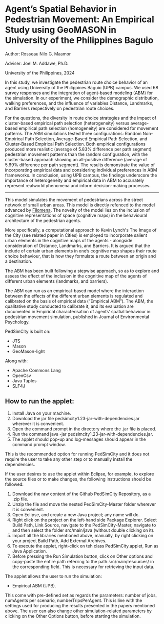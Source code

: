 # **Agent’s Spatial Behavior in Pedestrian Movement: An Empirical Study using GeoMASON in University of the Philippines Baguio**

Author: Rosseau Nilo G. Maamor 

Adviser: Joel M. Addawe, Ph.D.

University of the Philippines, 2024 

In this study, we investigate the pedestrian route choice behavior of an agent using University of the Philippines Baguio (UPB) campus. We used 68 survey responses and the integration of agent-based modeling (ABM) for the simulation. In our experiment, we consider the demographic distribution, walking preferences, and the influence of variables Distance, Landmarks, and Barriers respectively on pedestrian route choices. 

For the questions, the diversity in route choice strategies and the impact of cluster-based empirical path selection (heterogeneity) versus average-based empirical path selection (homogeneity) are considered for movement patterns. The ABM simulations tested three configurations: Random Non-Empirical Path Selection, Average-Based Empirical Path Selection, and Cluster-Based Empirical Path Selection. Both empirical configurations produced more realistic (average of 5.83% difference per path segment) pedestrian movement patterns than the random configuration, with the cluster-based approach showing an all-positive difference (average of 5.69% difference per path segment). The results demonstrate the value of incorporating empirical data and considering individual preferences in ABM frameworks. In conclusion, using UPB campus, the findings underscore the importance of heterogeneity and empirical data in ABM to accurately represent realworld phenomena and inform decision-making processes.

------------------------------------------------------------------------------------------------------------------------------------------------------------------------------------------------------------------------------------------------------------------------

This model simulates the movement of pedestrians across the street network of small urban areas. This model is directly refenced to the model advanced by [Filomena](https://github.com/g-filomena/PedSimCity/tree/master). The novelty of the model lies on the inclusion of cognitive representations of space (cognitive maps) in the behavioural architecture of the pedestrian agents.

More specifically, a computational approach to Kevin Lynch's The Image of the City (see related paper in Cities) is employed to incorporate salient urban elements in the cognitive maps of the agents - alongside consideration of Distance, Landmarks, and Barriers. It is argued that the include of certain urban elements in one’s cognitive map shapes their route choice behaviour, that is how they formulate a route between an origin and a destination.

The ABM has been built following a stepwise approach, so as to explore and assess the effect of the inclusion in the cognitive map of the agents of different urban elements (landmarks, and barriers).

The ABM can run as an empirical-based model where the interaction between the effects of the different urban elements is regulated and calibrated on the basis of empirical data (“Empirical ABM”). The ABM, the qualitative study conducted to calibrate it, and its evaluation are documented in Empirical characterisation of agents’ spatial behaviour in pedestrian movement simulation, published in Journal of Environmental Psychology.

PedSimCity is built on:
- JTS
- Mason
- GeoMason-light

Along with:
- Apache Commons Lang
- OpenCsv
- Java Tuples
- SLF4J


## **How to run the applet:**

1. Install Java on your machine.
2. Download the jar file pedsimcity1.23-jar-with-dependencies.jar wherever it is convenient.
3. Open the command prompt in the directory where the .jar file is placed.
4. Run the command java -jar pedsimcity1.23-jar-with-dependencies.jar.
5. The applet should pop-up and log-messages should appear in the command prompt window.

This is the recommended option for running PedSimCity and it does not require the user to take any other step or to manually install the dependencies.

If the user desires to use the applet within Eclipse, for example, to explore the source files or to make changes, the following instructions should be followed:

1. Download the raw content of the Github PedSimCity Repository, as a .zip file.
2. Unzip the file and move the nested PedSimCity-Master folder wherever it is convenient.
3. Open Eclipse, and create a new Java project; any name will do.
4. Right click on the project on the left-hand side Package Explorer. Select Build Path, Link Source, navigate to the PedSimCity-Master, navigate to and then select the folder src/main/java (without double clicking on it).
5. Import all the libraries mentioned above, manually, by right clicking on your project Build Path, Add External Archives.
6. To execute the applet, right-click on teh class PedSimCity.applet, Run as Java Application.
7. Before pressing the Run Simulation button, click on Other options and copy-paste the entire path referring to the path src/main/resources/ in the corresponding field. This is necessary for retrieving the input data.

The applet allows the user to run the simulation:

- Empirical ABM (UPB).

This come with pre-defined set as regards the parameters: number of jobs, numAgents per scenario, numberTripsPerAgent. This is line with the settings used for producing the results presented in the papers mentioned above. The user can also change other simulation-related parameters by clicking on the Other Options button, before starting the simulation.
